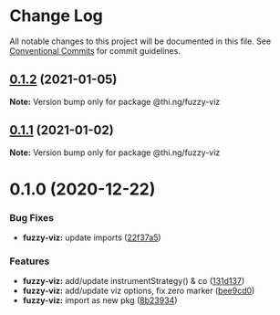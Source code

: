 # Change Log

All notable changes to this project will be documented in this file.
See [Conventional Commits](https://conventionalcommits.org) for commit guidelines.

## [0.1.2](https://github.com/thi-ng/umbrella/compare/@thi.ng/fuzzy-viz@0.1.1...@thi.ng/fuzzy-viz@0.1.2) (2021-01-05)

**Note:** Version bump only for package @thi.ng/fuzzy-viz





## [0.1.1](https://github.com/thi-ng/umbrella/compare/@thi.ng/fuzzy-viz@0.1.0...@thi.ng/fuzzy-viz@0.1.1) (2021-01-02)

**Note:** Version bump only for package @thi.ng/fuzzy-viz





# 0.1.0 (2020-12-22)


### Bug Fixes

* **fuzzy-viz:** update imports ([22f37a5](https://github.com/thi-ng/umbrella/commit/22f37a526acd6911720100e77ad41029d8799004))


### Features

* **fuzzy-viz:** add/update instrumentStrategy() & co ([131d137](https://github.com/thi-ng/umbrella/commit/131d13776735e3dd222090a6b514bfbe4878d9f2))
* **fuzzy-viz:** add/update viz options, fix zero marker ([bee9cd0](https://github.com/thi-ng/umbrella/commit/bee9cd08b32ce43cc6661146dd87f35db9516559))
* **fuzzy-viz:** import as new pkg ([8b23934](https://github.com/thi-ng/umbrella/commit/8b239347894bf8c7192890151868ecdb1ac3bf2b))
